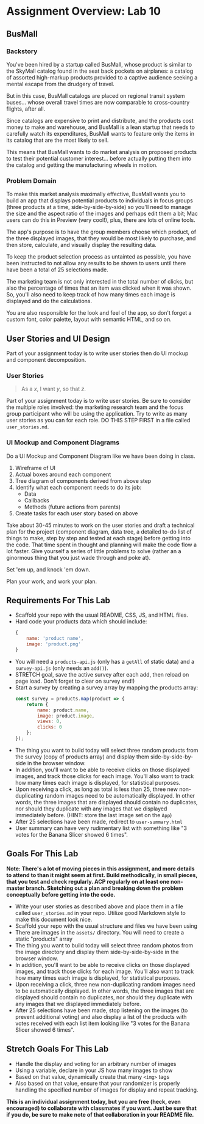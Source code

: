 # Assignment Overview: Lab 10

## BusMall

### Backstory

You've been hired by a startup called BusMall, whose product is similar to the SkyMall catalog found in the seat back pockets on airplanes: a catalog of assorted high-markup products provided to a captive audience seeking a mental escape from the drudgery of travel.

But in this case, BusMall catalogs are placed on regional transit system buses... whose overall travel times are now comparable to cross-country flights, after all.

Since catalogs are expensive to print and distribute, and the products cost money to make and warehouse, and BusMall is a lean startup that needs to carefully watch its expenditures, BusMall wants to feature only the items in its catalog that are the most likely to sell.

This means that BusMall wants to do market analysis on proposed products to test their potential customer interest... before actually putting them into the catalog and getting the manufacturing wheels in motion.

### Problem Domain

To make this market analysis maximally effective, BusMall wants you to build an app that displays potential products to individuals in focus groups (three products at a time, side-by-side-by-side) so you'll need to manage the size and the aspect ratio of the images and perhaps edit them a bit; Mac users can do this in Preview (very cool!), plus, there are lots of online tools.

The app's purpose is to have the group members choose which product, of the three displayed images, that they would be most likely to purchase, and then store, calculate, and visually display the resulting data.

To keep the product selection process as untainted as possible, you have been instructed to not allow any results to be shown to users until there have been a total of 25 selections made.

The marketing team is not only interested in the total number of clicks, but also the percentage of times that an item was clicked when it was shown. So, you'll also need to keep track of how many times each image is displayed and do the calculations.

You are also responsible for the look and feel of the app, so don't forget a custom font, color palette, layout with semantic HTML, and so on.

## User Stories and UI Design

Part of your assignment today is to write user stories then do UI
mockup and component decomposition.

### User Stories

> As a _x_, I want _y_, so that _z_.

Part of your assignment today is to write user stories. Be sure to consider the multiple roles involved: the marketing research team and the focus group participant who will be using the application. Try to write as many user stories as you can for each role. DO THIS STEP FIRST in a file called `user_stories.md`. 

### UI Mockup and Component Diagrams

Do a UI Mockup and Component Diagram like we have been doing in class.

1. Wireframe of UI
1. Actual boxes around each component
1. Tree diagram of components derived from above step
1. Identify what each component needs to do its job:
    * Data
    * Callbacks
    * Methods (future actions from parents)
1. Create tasks for each user story based on above


Take about 30-45 minutes to work on the user stories and draft a technical plan for the project (component diagram, data tree, a detailed to-do list of things to make, step by step and tested at each stage) before getting into the code. That time spent in thought and planning will make the code flow a lot faster. Give yourself a series of little problems to solve (rather an a ginormous thing that you just wade through and poke at).

Set 'em up, and knock 'em down.

Plan your work, and work your plan.

## Requirements For This Lab

* Scaffold your repo with the usual README, CSS, JS, and HTML files.
* Hard code your products data which should include:
    ```js
    {
        name: 'product name',
        image: 'product.png'
    }
    ```
* You will need a `products-api.js` (only has a `getAll` of static data) and a `survey-api.js` (only needs an `add()`). 
* STRETCH goal, save the active survey after each add, then reload on page load. Don't forget to clear on survey end!)
* Start a survey by creating a survey array by mapping the products array:
    ```js
    const survey = products.map(product => {
        return {
            name: product.name,
            image: product.image,
            views: 0,
            clicks: 0
        };
    });
    ```
* The thing you want to build today will select three random products from the survey (copy of products array) and display them side-by-side-by-side in the browser window.
* In addition, you'll want to be able to receive clicks on those displayed images, and track those clicks for each image. You'll also want to track how many times each image is displayed, for statistical purposes.
* Upon receiving a click, as long as total is less than 25, three new non-duplicating random images need to be automatically displayed. In other words, the three images that are displayed should contain no duplicates, nor should they duplicate with any images that we displayed immediately before. (HINT: store the last image set on the `App`)
* After 25 selections have been made, redirect to `user-summary.html`
* User summary can have very rudimentary list with something like "3 votes for the Banana Slicer showed 6 times".

## Goals For This Lab

**Note: There's a lot of moving pieces in this assignment, and more details to attend to than it might seem at first. Build methodically, in small pieces, that you test and check regularly. ACP regularly on at least one non-master branch. Sketching out a plan and breaking down the problem conceptually before getting into the code.**

* Write your user stories as described above and place them in a file called `user_stories.md` in your repo. Utilize good Markdown style to make this document look nice.
* Scaffold your repo with the usual structure and files we have been using
* There are images in the `assets/` directory. You will need to create a static "products" array
* The thing you want to build today will select three random photos from the image directory and display them side-by-side-by-side in the browser window.
* In addition, you'll want to be able to receive clicks on those displayed images, and track those clicks for each image. You'll also want to track how many times each image is displayed, for statistical purposes.
* Upon receiving a click, three new non-duplicating random images need to be automatically displayed. In other words, the three images that are displayed should contain no duplicates, nor should they duplicate with any images that we displayed immediately before.
* After 25 selections have been made, stop listening on the images (to prevent additional voting) and also display a list of the products with votes received with each list item looking like "3 votes for the Banana Slicer showed 6 times".

## Stretch Goals For This Lab

* Handle the display and voting for an arbitrary number of images
* Using a variable, declare in your JS how many images to show
* Based on that value, dynamically create that many `<img>` tags
* Also based on that value, ensure that your randomizer is properly handling the specified number of images for display and repeat tracking.

**This is an individual assignment today, but you are free (heck, even encouraged) to collaborate with classmates if you want. Just be sure that if you do, be sure to make note of that collaboration in your README file.**